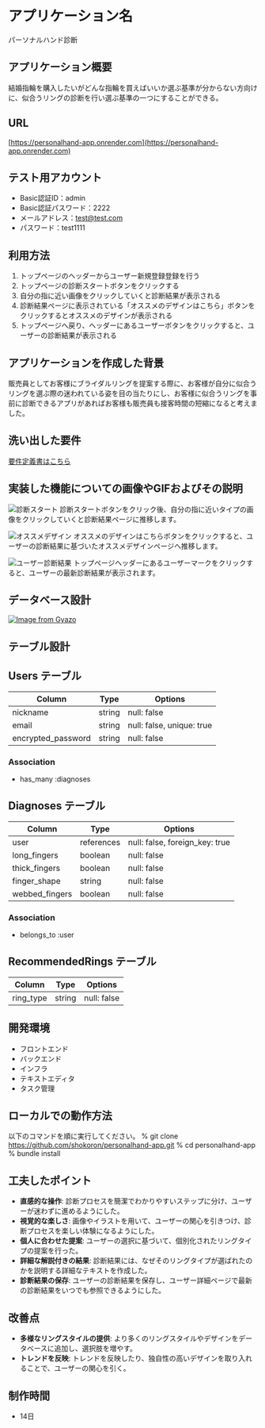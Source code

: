 # アプリケーション名
パーソナルハンド診断

## アプリケーション概要
結婚指輪を購入したいがどんな指輪を買えばいいか選ぶ基準が分からない方向けに、似合うリングの診断を行い選ぶ基準の一つにすることができる。

## URL
[https://personalhand-app.onrender.com](https://personalhand-app.onrender.com)

## テスト用アカウント
- Basic認証ID：admin
- Basic認証パスワード：2222
- メールアドレス：test@test.com
- パスワード：test1111

## 利用方法
1. トップページのヘッダーからユーザー新規登録登録を行う
2. トップページの診断スタートボタンをクリックする
3. 自分の指に近い画像をクリックしていくと診断結果が表示される
4. 診断結果ページに表示されている「オススメのデザインはこちら」ボタンをクリックするとオススメのデザインが表示される
5. トップページへ戻り、ヘッダーにあるユーザーボタンをクリックすると、ユーザーの診断結果が表示される

## アプリケーションを作成した背景
販売員としてお客様にブライダルリングを提案する際に、お客様が自分に似合うリングを選ぶ際の迷われている姿を目の当たりにし、お客様に似合うリングを事前に診断できるアプリがあればお客様も販売員も接客時間の短縮になると考えました。

## 洗い出した要件
[要件定義書はこちら](https://docs.google.com/spreadsheets/d/1yjyy30Wbbbl2m3-3h-_diX-u1fUmyq08wm9eZ6v695A/edit#gid=0)

## 実装した機能についての画像やGIFおよびその説明

![診断スタート](https://i.gyazo.com/22547f622ac28abc615f3e3912dd1eb3.gif)
診断スタートボタンをクリック後、自分の指に近いタイプの画像をクリックしていくと診断結果ページに推移します。

![オススメデザイン](https://i.gyazo.com/cd47235b57abefc92ff14b4a523c537f.gif)
オススメのデザインはこちらボタンをクリックすると、ユーザーの診断結果に基づいたオススメデザインページへ推移します。

![ユーザー診断結果](https://i.gyazo.com/168a720df23cae7620c0d10d54e8e3c3.gif)
トップページヘッダーにあるユーザーマークをクリックすると、ユーザーの最新診断結果が表示されます。



## データベース設計

[![Image from Gyazo](https://i.gyazo.com/c621e38333d0421f41bb28dd90643e25.png)](https://gyazo.com/c621e38333d0421f41bb28dd90643e25)


## テーブル設計

## Users テーブル

| Column             | Type       | Options                        |
| ------------------ | ---------- | ------------------------------ |
| nickname           | string     | null: false                    |
| email              | string     | null: false, unique: true      |
| encrypted_password | string     | null: false                    |


### Association

- has_many :diagnoses


## Diagnoses テーブル

| Column             | Type       | Options                        |
| ------------------ | ---------- | ------------------------------ |
| user               | references | null: false, foreign_key: true |
| long_fingers       | boolean    | null: false                    |
| thick_fingers      | boolean    | null: false                    |
| finger_shape       | string     | null: false                    |
| webbed_fingers     | boolean    | null: false                    |


### Association

- belongs_to :user


## RecommendedRings テーブル

| Column             | Type       | Options                        |
| ------------------ | ---------- | ------------------------------ |
| ring_type          | string     | null: false                    |



## 開発環境

- フロントエンド
- バックエンド
- インフラ
- テキストエディタ
- タスク管理

## ローカルでの動作方法

以下のコマンドを順に実行してください。
% git clone https://github.com/shokoron/personalhand-app.git
% cd personalhand-app
% bundle install

## 工夫したポイント

- **直感的な操作**: 診断プロセスを簡潔でわかりやすいステップに分け、ユーザーが迷わずに進めるようにした。
- **視覚的な楽しさ**: 画像やイラストを用いて、ユーザーの関心を引きつけ、診断プロセスを楽しい体験になるようにした。
- **個人に合わせた提案**: ユーザーの選択に基づいて、個別化されたリングタイプの提案を行った。
- **詳細な解説付きの結果**: 診断結果には、なぜそのリングタイプが選ばれたのかを説明する詳細なテキストを作成した。
- **診断結果の保存**: ユーザーの診断結果を保存し、ユーザー詳細ページで最新の診断結果をいつでも参照できるようにした。

## 改善点

- **多様なリングスタイルの提供**: より多くのリングスタイルやデザインをデータベースに追加し、選択肢を増やす。
- **トレンドを反映**: トレンドを反映したり、独自性の高いデザインを取り入れることで、ユーザーの関心を引く。

## 制作時間

- 14日













